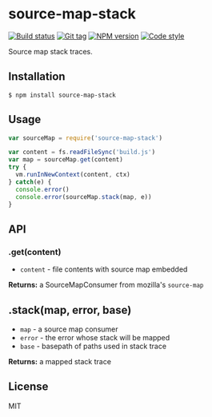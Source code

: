 
# source-map-stack

[![Build status][travis-image]][travis-url]
[![Git tag][git-image]][git-url]
[![NPM version][npm-image]][npm-url]
[![Code style][standard-image]][standard-url]

Source map stack traces.

## Installation

    $ npm install source-map-stack

## Usage

```js
var sourceMap = require('source-map-stack')

var content = fs.readFileSync('build.js')
var map = sourceMap.get(content)
try {
  vm.runInNewContext(content, ctx)
} catch(e) {
  console.error()
  console.error(sourceMap.stack(map, e))
}

```

## API

### .get(content)

- `content` - file contents with source map embedded

**Returns:** a SourceMapConsumer from mozilla's `source-map`

## .stack(map, error, base)

- `map` - a source map consumer
- `error` - the error whose stack will be mapped
- `base` - basepath of paths used in stack trace

**Returns:** a mapped stack trace

## License

MIT

[travis-image]: https://img.shields.io/travis/joshrtay/source-map-stack.svg?style=flat-square
[travis-url]: https://travis-ci.org/joshrtay/source-map-stack
[git-image]: https://img.shields.io/github/tag/joshrtay/source-map-stack.svg
[git-url]: https://github.com/joshrtay/source-map-stack
[standard-image]: https://img.shields.io/badge/code%20style-standard-brightgreen.svg?style=flat
[standard-url]: https://github.com/feross/standard
[npm-image]: https://img.shields.io/npm/v/source-map-stack.svg?style=flat-square
[npm-url]: https://npmjs.org/package/source-map-stack
